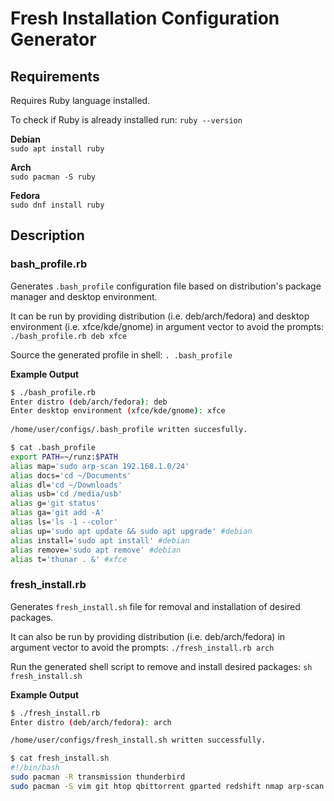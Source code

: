 # Fresh Installation Configuration Generator

## Requirements
Requires Ruby language installed.

To check if Ruby is already installed run: `ruby --version`

**Debian**  
`sudo apt install ruby`

**Arch**  
`sudo pacman -S ruby`

**Fedora**  
`sudo dnf install ruby`

## Description

### bash_profile.rb  
Generates `.bash_profile` configuration file based on distribution's package manager and desktop environment.

It can be run by providing distribution (i.e. deb/arch/fedora) and desktop environment (i.e. xfce/kde/gnome) in argument vector to avoid the prompts: `./bash_profile.rb deb xfce`

Source the generated profile in shell: `. .bash_profile`

__Example Output__
```sh  
$ ./bash_profile.rb  
Enter distro (deb/arch/fedora): deb  
Enter desktop environment (xfce/kde/gnome): xfce  
  
/home/user/configs/.bash_profile written succesfully.  
```  
```sh
$ cat .bash_profile
export PATH=~/runz:$PATH
alias map='sudo arp-scan 192.168.1.0/24'
alias docs='cd ~/Documents'
alias dl='cd ~/Downloads'
alias usb='cd /media/usb'
alias g='git status'
alias ga='git add -A'
alias ls='ls -1 --color'
alias up='sudo apt update && sudo apt upgrade' #debian
alias install='sudo apt install' #debian
alias remove='sudo apt remove' #debian
alias t='thunar . &' #xfce
```
### fresh_install.rb  
Generates `fresh_install.sh` file for removal and installation of desired packages.

It can also be run by providing distribution (i.e. deb/arch/fedora) in argument vector to avoid the prompts: `./fresh_install.rb arch`

Run the generated shell script to remove and install desired packages: `sh fresh_install.sh`

__Example Output__
```sh
$ ./fresh_install.rb
Enter distro (deb/arch/fedora): arch

/home/user/configs/fresh_install.sh written successfully.
```
```sh
$ cat fresh_install.sh 
#!/bin/bash
sudo pacman -R transmission thunderbird
sudo pacman -S vim git htop qbittorrent gparted redshift nmap arp-scan simple-scan retext
```
